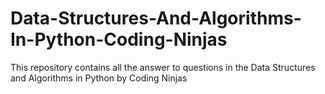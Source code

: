 # Data-Structures-And-Algorithms-In-Python-Coding-Ninjas
This repository contains all the answer to questions in the Data Structures and Algorithms in Python by Coding Ninjas
